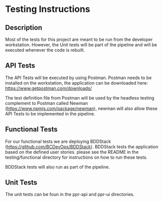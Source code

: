 # Testing Instructions

## Description

Most of the tests for this project are meant to be run from the developer workstation.
However, the Unit tests will be part of the pipeline and will be executed whenever the code is rebuilt.

## API Tests

The API Tests will be executed by using Postman. Postman needs to be installed on the workstation, the application can be downloaded here: https://www.getpostman.com/downloads/

The test definition file from Postman will be used by the headless testing complement to Postman called Newman (https://www.npmjs.com/package/newman), newman will also allow these API Tests to be implemented in the pipeline.

## Functional Tests

For our functional tests we are deploying BDDStack (https://github.com/BCDevOps/BDDStack). BDDStack tests the application based on the defined user stories. please see the README in the testing/functional directory for instructions on how to run these tests.

BDDStack tests will also run as part of the pipeline.

## Unit Tests

The unit tests can be foun in the ppr-api and ppr-ui directories.
